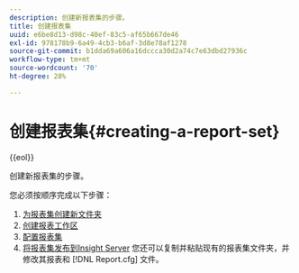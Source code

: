 ```yaml
---
description: 创建新报表集的步骤。
title: 创建报表集
uuid: e6be8d13-d98c-40ef-83c5-af65b667de46
exl-id: 978178b9-6a49-4cb3-b6af-3d8e78af1278
source-git-commit: b1dda69a606a16dccca30d2a74c7e63dbd27936c
workflow-type: tm+mt
source-wordcount: '70'
ht-degree: 28%

---
```


# 创建报表集{#creating-a-report-set}

{{eol}}

创建新报表集的步骤。

您必须按顺序完成以下步骤：

1. [为报表集创建新文件夹](../../../../home/c-rpt-oview/c-work-rpt-sets/t-create-rpt-set/t-new-fldr-rpt-set.md#task-9936b9c1f0624732a24087d8fa3f2617)
1. [创建报表工作区](../../../../home/c-rpt-oview/c-work-rpt-sets/t-create-rpt-set/t-create-rpt-wrksp.md#task-993b616031904352acae13df6461e20b)
1. [配置报表集](../../../../home/c-rpt-oview/c-work-rpt-sets/t-create-rpt-set/t-config-rpt-set/t-config-rpt-set.md#task-cfb2fd0c28bc48c2acdd582fe0d670d0)
1. [将报表集发布到Insight Server](../../../../home/c-rpt-oview/c-work-rpt-sets/t-create-rpt-set/t-pub-rpt-set.md#task-3fc45e02aa364b8d815a969b8adc2c27)
您还可以复制并粘贴现有的报表集文件夹，并修改其报表和 [!DNL Report.cfg] 文件。
